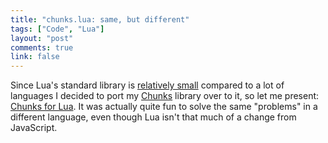 ```yaml
---
title: "chunks.lua: same, but different"
tags: ["Code", "Lua"]
layout: "post"
comments: true
link: false
---
```


Since Lua's standard library is [relatively
small](http://www.lua.org/manual/5.1/#functions) compared to a lot of languages
I decided to port my [Chunks](https://github.com/gummesson/chunks) library over
to it, so let me present: [Chunks for
Lua](https://github.com/gummesson/chunks.lua). It was actually quite fun to
solve the same "problems" in a different language, even though Lua isn't that
much of a change from JavaScript.
